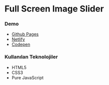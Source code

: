 # Full Screen Image Slider

### Demo

* [Github Pages](https://mustafadalga.github.io/full-screen-image-slider/)
* [Netlify](https://full-screen-image-slide.netlify.app/)
* [Codepen](https://codepen.io/mustafadalga/pen/XWKWREv) 


### Kullanılan Teknolojiler
 * HTML5  
 * CSS3
 * Pure JavaScript
